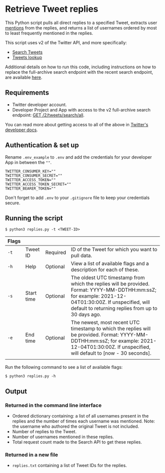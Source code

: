 # Retrieve Tweet replies

This Python script pulls all direct replies to a specified Tweet, extracts user [mentions](https://help.twitter.com/en/using-twitter/mentions-and-replies) from the replies, and returns a list of usernames ordered by most to least frequently mentioned in the replies.

This script uses v2 of the Twitter API, and more specifically:
* [Search Tweets](https://developer.twitter.com/en/docs/twitter-api/tweets/search/introduction)
* [Tweets lookup](https://developer.twitter.com/en/docs/twitter-api/tweets/lookup/introduction)

Additional details on how to run this code, including instructions on how to replace the full-archive search endpoint with the recent search endpoint, are available [here](https://dev.to/twitterdev/retrieve-a-list-of-user-mentions-from-a-thread-of-tweet-replies-4ib6).

## Requirements 

* Twitter developer account.
* Developer Project and App with access to the v2 full-archive search endpoint: [GET /2/tweets/search/all](https://developer.twitter.com/en/docs/twitter-api/tweets/search/api-reference/get-tweets-search-all).

You can read more about getting access to all of the above in [Twitter's developer docs](https://developer.twitter.com/en/docs/twitter-api/getting-started/getting-access-to-the-twitter-api).

## Authentication & set up

Rename `.env_example` to `.env` and add the credentials for your developer App in between the `""`.
```
TWITTER_CONSUMER_KEY=""
TWITTER_CONSUMER_SECRET=""
TWITTER_ACCESS_TOKEN=""
TWITTER_ACCESS_TOKEN_SECRET=""
TWITTER_BEARER_TOKEN=""
```
Don't forget to add `.env` to your `.gitignore` file to keep your credentials secure. 

## Running the script 

```
$ python3 replies.py -t <TWEET-ID>
```

|Flags|   |   |   |
|---|---|---|---|
|`-t`|Tweet ID|Required|ID of the Tweet for which you want to pull data.|
|`-h`|Help|Optional|View a list of available flags and a description for each of these.|
|`-s`|Start time|Optional|The oldest UTC timestamp from which the replies will be provided. Format: YYYY-MM-DDTHH:mm:ssZ; for example: 2021-12-04T01:30:00Z. If unspecified, will default to returning replies from up to 30 days ago.|
|`-e`|End time|Optional|The newest, most recent UTC timestamp to which the replies will be provided. Format: YYYY-MM-DDTHH:mm:ssZ; for example: 2021-12-04T01:30:00Z. If unspecified, will default to [now - 30 seconds].|
|   |   |   |   |

Run the following command to see a list of available flags: 
```
$ python3 replies.py -h
```

## Output

### Returned in the command line interface
* Ordered dictionary containing: a list of all usernames present in the replies and the number of times each username was mentioned. Note: the username who authored the original Tweet is not included.
* Number of replies to the Tweet.
* Number of usernames mentioned in these replies.
* Total request count made to the Search API to get these replies. 

### Returned in a new file
* `replies.txt` containing a list of Tweet IDs for the replies.
